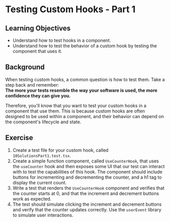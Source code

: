 # Testing Custom Hooks - Part 1

## Learning Objectives

- Understand how to test hooks in a component.
- Understand how to test the behavior of a custom hook by testing the component that uses it.

## Background

When testing custom hooks, a common question is how to test them. Take a step back and remember:  
**The more your tests resemble the way your software is used, the more confidence they can give you.**

Therefore, you'll know that you want to test your custom hooks in a component that use them. This is because custom hooks are often designed to be used within a component, and their behavior can depend on the component's lifecycle and state.

## Exercise

1. Create a test file for your custom hook, called `10SolutionsPart1.test.tsx`.
2. Create a simple function component, called `UseCounterHook`, that uses the `useCounter` hook and then exposes some UI that our test can interact with to test the capabilities of this hook. The component should include buttons for incrementing and decrementing the counter, and a h1 tag to display the current count.
3. Write a test that renders the `UseCounterHook` component and verifies that the counter starts at 0, and that the increment and decrement buttons work as expected.
4. The test should simulate clicking the increment and decrement buttons and verify that the counter updates correctly. Use the `userEvent` library to simulate user interactions.